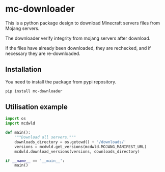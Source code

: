 # mc-downloader

This is a python package design to download Minecraft servers files from Mojang servers.

The downloader verify integrity from mojang servers after download.

If the files have already been downloaded, they are rechecked, and if necessary they are re-downloaded.

## Installation

You need to install the package from pypi repository.

```bash
pip install mc-downloader
```

## Utilisation example

```python
import os
import mcdwld

def main():
    """Download all servers."""
    downloads_directory = os.getcwd() + '/downloads/'
    versions = mcdwld.get_versions(mcdwld.MOJANG_MANIFEST_URL)
    mcdwld.download_versions(versions, downloads_directory)

if __name__ == '__main__':
    main()
```
